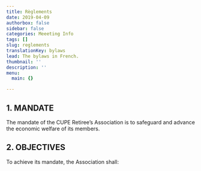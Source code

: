 ```yaml
---
title: Règlements
date: 2019-04-09
authorbox: false
sidebar: false
categories: Meeeting Info
tags: []
slug: reglements
translationKey: bylaws
lead: The bylaws in French.
thumbnail: ''
description: ''
menu:
  main: {}

---
```

## 1. MANDATE

The mandate of the CUPE Retiree’s Association is to safeguard and advance the economic welfare of its members.

## 2. OBJECTIVES

To achieve its mandate, the Association shall: